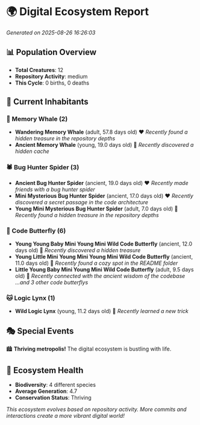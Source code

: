# 🌍 Digital Ecosystem Report
*Generated on 2025-08-26 16:26:03*

## 📊 Population Overview
- **Total Creatures**: 12
- **Repository Activity**: medium
- **This Cycle**: 0 births, 0 deaths

## 👥 Current Inhabitants

### 🐋 Memory Whale (2)
- **Wandering Memory Whale** (adult, 57.8 days old) ❤️
  *Recently found a hidden treasure in the repository depths*
- **Ancient Memory Whale** (young, 19.0 days old) 💚
  *Recently discovered a hidden cache*

### 🕷️ Bug Hunter Spider (3)
- **Ancient Bug Hunter Spider** (ancient, 19.0 days old) ❤️
  *Recently made friends with a bug hunter spider*
- **Mini Mysterious Bug Hunter Spider** (ancient, 17.0 days old) ❤️
  *Recently discovered a secret passage in the code architecture*
- **Young Mini Mysterious Bug Hunter Spider** (adult, 7.0 days old) 💚
  *Recently found a hidden treasure in the repository depths*

### 🦋 Code Butterfly (6)
- **Young Young Baby Mini Young Mini Wild Code Butterfly** (ancient, 12.0 days old) 💛
  *Recently discovered a hidden treasure*
- **Young Little Mini Young Mini Young Mini Wild Code Butterfly** (ancient, 11.0 days old) 💛
  *Recently found a cozy spot in the README folder*
- **Little Young Baby Mini Young Mini Wild Code Butterfly** (adult, 9.5 days old) 💛
  *Recently connected with the ancient wisdom of the codebase*
  *...and 3 other code butterflys*

### 🐱 Logic Lynx (1)
- **Wild Logic Lynx** (young, 11.2 days old) 💛
  *Recently learned a new trick*

## 🎭 Special Events

🏙️ **Thriving metropolis!** The digital ecosystem is bustling with life.

## 🔬 Ecosystem Health
- **Biodiversity**: 4 different species
- **Average Generation**: 4.7
- **Conservation Status**: Thriving

*This ecosystem evolves based on repository activity. More commits and interactions create a more vibrant digital world!*
